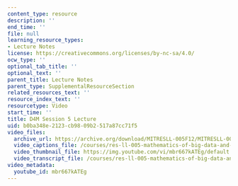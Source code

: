 ```yaml
---
content_type: resource
description: ''
end_time: ''
file: null
learning_resource_types:
- Lecture Notes
license: https://creativecommons.org/licenses/by-nc-sa/4.0/
ocw_type: ''
optional_tab_title: ''
optional_text: ''
parent_title: Lecture Notes
parent_type: SupplementalResourceSection
related_resources_text: ''
resource_index_text: ''
resourcetype: Video
start_time: ''
title: D4M Session 5 Lecture
uid: b0ba348e-2123-cb98-09b2-517a87cc71f5
video_files:
  archive_url: https://archive.org/download/MITRESLL-005F12/MITRESLL-005F12_L05_Lec_300k.mp4
  video_captions_file: /courses/res-ll-005-mathematics-of-big-data-and-machine-learning-january-iap-2020/a5b0b33bdd405595aec40a0d0b75ea1d_mbr667kATEg.vtt
  video_thumbnail_file: https://img.youtube.com/vi/mbr667kATEg/default.jpg
  video_transcript_file: /courses/res-ll-005-mathematics-of-big-data-and-machine-learning-january-iap-2020/22e2be1488168faf0a5a9859fb7bf1f0_mbr667kATEg.pdf
video_metadata:
  youtube_id: mbr667kATEg
---
```

